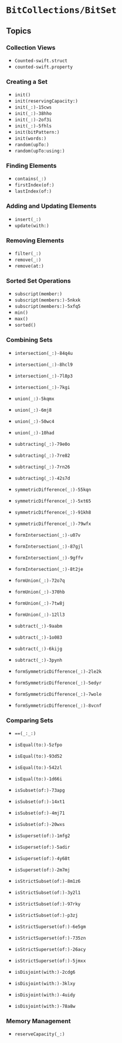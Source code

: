 # ``BitCollections/BitSet``

<!-- Summary -->

<!-- ## Overview -->

## Topics

### Collection Views

- ``Counted-swift.struct``
- ``counted-swift.property``

### Creating a Set

- ``init()``
- ``init(reservingCapacity:)``
- ``init(_:)-15cws``
- ``init(_:)-38hho``
- ``init(_:)-2of3i``
- ``init(_:)-5fhls``
- ``init(bitPattern:)``
- ``init(words:)``
- ``random(upTo:)``
- ``random(upTo:using:)``

### Finding Elements

- ``contains(_:)``
- ``firstIndex(of:)``
- ``lastIndex(of:)``

### Adding and Updating Elements

- ``insert(_:)``
- ``update(with:)``

### Removing Elements

- ``filter(_:)``
- ``remove(_:)``
- ``remove(at:)``

### Sorted Set Operations

- ``subscript(member:)``
- ``subscript(members:)-5nkxk``
- ``subscript(members:)-5xfq5``
- ``min()``
- ``max()``
- ``sorted()``

### Combining Sets

- ``intersection(_:)-84q4u``
- ``intersection(_:)-8hcl9``
- ``intersection(_:)-7l8p3``
- ``intersection(_:)-7kgi``

- ``union(_:)-5kqmx``
- ``union(_:)-6mj8``
- ``union(_:)-50wc4``
- ``union(_:)-10had``

- ``subtracting(_:)-79e0o``
- ``subtracting(_:)-7re82``
- ``subtracting(_:)-7rn26``
- ``subtracting(_:)-42s7d``

- ``symmetricDifference(_:)-55kqn``
- ``symmetricDifference(_:)-5xt65``
- ``symmetricDifference(_:)-91kh8``
- ``symmetricDifference(_:)-79wfx``

- ``formIntersection(_:)-u07v``
- ``formIntersection(_:)-87gjl``
- ``formIntersection(_:)-9gffv``
- ``formIntersection(_:)-8t2je``

- ``formUnion(_:)-72o7q``
- ``formUnion(_:)-370hb``
- ``formUnion(_:)-7tw8j``
- ``formUnion(_:)-12ll3``

- ``subtract(_:)-9aabm``
- ``subtract(_:)-1o083``
- ``subtract(_:)-6kijg``
- ``subtract(_:)-3pynh``

- ``formSymmetricDifference(_:)-2le2k``
- ``formSymmetricDifference(_:)-5edyr``
- ``formSymmetricDifference(_:)-7wole``
- ``formSymmetricDifference(_:)-8vcnf``

### Comparing Sets

- ``==(_:_:)``
- ``isEqual(to:)-5zfpo``
- ``isEqual(to:)-93d52``
- ``isEqual(to:)-542zl``
- ``isEqual(to:)-1d66i``

- ``isSubset(of:)-73apg``
- ``isSubset(of:)-14xt1``
- ``isSubset(of:)-4mj71``
- ``isSubset(of:)-20wxs``

- ``isSuperset(of:)-1mfg2``
- ``isSuperset(of:)-5adir``
- ``isSuperset(of:)-4y68t``
- ``isSuperset(of:)-2m7mj``

- ``isStrictSubset(of:)-8m1z6``
- ``isStrictSubset(of:)-3y2l1``
- ``isStrictSubset(of:)-97rky``
- ``isStrictSubset(of:)-p3zj``

- ``isStrictSuperset(of:)-6e5gm``
- ``isStrictSuperset(of:)-735zn``
- ``isStrictSuperset(of:)-26acy``
- ``isStrictSuperset(of:)-5jmxx``

- ``isDisjoint(with:)-2cdg6``
- ``isDisjoint(with:)-3klxy``
- ``isDisjoint(with:)-4uidy``
- ``isDisjoint(with:)-78a8w``

### Memory Management

- ``reserveCapacity(_:)``
